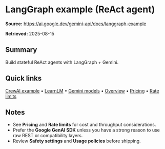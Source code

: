 # LangGraph example (ReAct agent)

**Source:** https://ai.google.dev/gemini-api/docs/langgraph-example

**Retrieved:** 2025-08-15

## Summary
Build stateful ReAct agents with LangGraph + Gemini.

## Quick links
[CrewAI example](crewai-example.md) • [LearnLM](learnlm.md) • [Gemini models](models.md) • [Overview](overview.md) • [Pricing](pricing.md) • [Rate limits](rate-limits.md)

## Notes
- See **Pricing** and **Rate limits** for cost and throughput considerations.
- Prefer the **Google GenAI SDK** unless you have a strong reason to use raw REST or compatibility layers.
- Review **Safety settings** and **Usage policies** before shipping.
